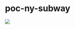 # poc-ny-subway

<img src="https://en.wikipedia.org/wiki/New_York_City_Subway_map#/media/File:NYC_subway-4D.svg"/>
